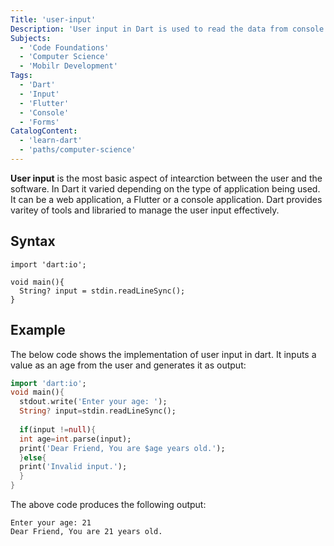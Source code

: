 ```yaml
---
Title: 'user-input'
Description: 'User input in Dart is used to read the data from console and interact with the web applications.'
Subjects:
  - 'Code Foundations'
  - 'Computer Science'
  - 'Mobilr Development'
Tags:
  - 'Dart'
  - 'Input'
  - 'Flutter'
  - 'Console'
  - 'Forms'
CatalogContent:
  - 'learn-dart'
  - 'paths/computer-science'
---
```


**User input** is the most basic aspect of intearction between the user and the software. In Dart it varied depending on the type of application being used. It can be a web application, a Flutter or a console application. Dart provides varitey of tools and libraried to manage the user input effectively.

## Syntax

```pseudo
import 'dart:io';

void main(){
  String? input = stdin.readLineSync();
}
```


## Example

The below code shows the implementation of user input in dart. It inputs a value as an age from the user and generates it as output:

```dart
import 'dart:io';
void main(){
  stdout.write('Enter your age: ');
  String? input=stdin.readLineSync();
  
  if(input !=null){
  int age=int.parse(input);
  print('Dear Friend, You are $age years old.');
  }else{
  print('Invalid input.');
  }
}
```

The above code produces the following output:

```shell
Enter your age: 21
Dear Friend, You are 21 years old.
```